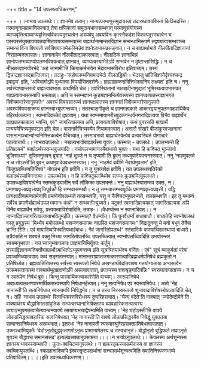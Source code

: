 +++
title = "14 उपलब्ध्यधिकरणम्"

+++
।।नाभाव उपलब्धेः।। ज्ञानमेव तत्वम्। नान्यत्परमाणुसमुदायरूपं तदारब्धावयविरूपं किञ्चिदस्ति। परमाणूनामप्रामाणिकत्वात् तेषां क्षणिकानां समुदायभावासम्भवात् परमाणुसंयोगस्य व्याप्यवृत्तित्वाव्याप्यवृत्तित्वविकल्पदुस्थत्वेन अवयवेषु अवयविनः कृत्स्नैकदेश विकल्पदुस्स्थत्वेन च परस्परसंयुक्तावयवतदाश्रितावयव्यसम्भवाच्च बाह्यर्थानामान्तरविज्ञान सम्बन्धानिरूपणे तद्वषयत्वासम्भवाच्च सम्बन्धं विना विषयत्वे सर्वविषयानामेकस्मिन्नेव ज्ञानेऽवभासप्रसङ्गात्। न च बाह्यार्थाभावे नीलपीतादिज्ञानानां निरालम्बनत्वापातः। ज्ञानानामेव नीलपीताद्याकारत्वात्। नीलादिकं ज्ञानाभिन्नं ज्ञानोपलम्भव्याप्योपलम्भविषयत्वात् ज्ञानवत्, व्याप्यत्वस्याभेदेऽपि सम्भवेन न दृष्टान्तासिद्धिः। न च नीलतज्ज्ञानयोरभेदे 'अहं जानामी'ति क्रियाकर्मभावेन भेदावभासविरोध इतिवाच्यम्। तस्य द्विचन्द्रज्ञानवद्भ्रान्तित्वात्। तदाहुः-'सहोपलम्भनियमादभेदो नीलतद्धियोः। भेदस्तु भ्रांतिविज्ञानैर्दृश्यश्चन्द्र इवाद्वय' इति, 'अविभागोऽपि बुध्यात्मा विपर्यासितदर्शनैः। ग्राह्यग्राहकसंवित्तिभेदवानिव लक्ष्यत' इति च। ननु सर्वस्याप्यान्तरत्वे बाह्यत्वावभासः कथमिति चेन्न। उपरिस्थितानां नक्षत्रादीनामुद्यतां भूमिस्थत्वावभासवत् बाह्यत्वावभासस्यापि भ्रमत्वात्। अपि च स्तम्भज्ञानं कुड्यज्ञानमित्येवंरूपस्य ज्ञानपक्षपातस्यज्ञानगतं विशेषमन्तरेणानुपपत्तेः" अवश्यं विषयसारूप्यं ज्ञानपक्षपातस्य ज्ञानगतं विशेषमन्तरेणानुपपत्तेः अवश्यंविषयसारूप्यं ज्ञानस्याभ्युपगन्तव्यम्। ततश्चाङ्गीकृते च ज्ञानगताकारे आकारद्वयानुपलम्भादपार्थिकैव बहिरर्थकल्पना। स्वप्नादिवच्चेदं द्रष्टव्यम्। यथा स्वप्नमायामरीच्युदकगन्धर्वनगरादिप्रत्यया विनैव बाह्यार्थेन ग्राह्यग्राहकाकारा भवन्ति, एवं" जागरितप्रत्यया अपि, प्रत्ययत्वाविशेषात्। कथं पुनरसति बाह्यार्थै प्रत्ययवैचित्र्यमुपपद्यत इति चेन्न। वासनावैचित्र्यस्यैव नियामकत्वात्। अनादौ संसारे बीजांकुरवज्ज्ञनानां वासनानाञ्चान्योन्यनिमित्तकत्वेन वैचित्र्यात्। तस्मादभावो बाह्यार्थस्येत्येवं प्रत्यवस्थिते योगाचारे पठत्याचार्यः।। नाभावउपलब्धेः। नखल्वभावोबाह्यार्थस्य युक्तः। कस्मात् - उपलब्धेः। उपलभ्यन्ते हि प्रतिप्रत्ययं" बाह्योऽर्थस्स्तम्भकुड्यादिः। नचोपलभ्यमानस्यैवाभावो युक्तः। यथा हि कश्चित् भुञ्जानो भुजिसाध्यां" तृप्तिमनुभवन् ब्रूयात् 'नाहं भुञ्जे न च तृप्यामी'ति ब्रुवन् कथमुपादेयवचनस्स्यात्। ननु 'नाहमुपलभे न च सोऽस्ती'ति ब्रुवन् कथमुपादेयवचनस्स्यात्। ननु 'नाहमेवं ब्रवीमि नैवार्थमुपलभ' इति, किंतूपलब्धिव्यतिरिक्तं" नोपलभ इति ब्रवीषि। न तु युक्त्यपेक्षं ब्रवीषि। यत उपलब्धव्यतिरेको बलादर्थस्याभिगन्तव्यः। उपलब्धेरेव। न हि कश्चिदुपलब्धिमेव स्तम्भः कुड्यमित्युपलभते। उपलब्धइविषयत्वेनैव स्तम्भकुड्यादीन् सर्वे लौकिका उपलभन्ते। ननु बाह्यार्थस्यासम्भव उक्तः, न। प्रमाणप्रवृत्त्यप्रवृत्त्यप्रवृत्तिपूर्वकौ हि सम्भवासम्भवौ। न तु सम्भवासम्भवपूर्वके प्रमाणप्रवृत्त्यप्रवृत्ती। यद्धि प्रत्यक्षादीनामन्यतमेनापि प्रमाणेनोपलभ्यते तत्सम्भवति, यत्तु न कैश्चिदप्युपलभ्यते, तन्नसम्भवति। इह तु यथान्वं सर्वैरेव प्रमाणैर्बाह्यार्थउपलभ्यमानः कथं" न सम्भवतीत्युच्यते। यदुक्तं स्वप्नादिप्रत्ययवत् जागरितप्रत्यया अपि विनैव बाह्यार्थेन भवेयुः, प्रत्ययत्वाविशेषादिति, तत्राह-।।वैधर्म्याच्च न स्वप्नादिवत्।। न न्वप्नादिवज्जागरितप्रत्यायाभवितुमर्हति। कस्मात्? वैधर्म्यात्। किं पुनर्वैधर्म्यं बाधाबाधौ। बाध्यतेहि स्वप्नोपलब्धं वस्तु प्रबुद्धस्य 'मिथ्यैव मयोपलब्धो महाजनसमागमः नह्यस्ति महाजनसमागमः" निद्रादूनन्तु मे मनो बभूव तेनैषा भ्रान्ति'रिति। एवं मायादिष्वपिभवतियथार्हबाधः। नैवं जागरितोपलब्धं" स्तंभादिकं कस्यांचिदवस्थायां बाध्यते। तत्रैवंसति न शक्यते वक्तुं मिथ्या जागरितोपलब्धिः उपलब्धित्वात् स्वप्नोपलब्धिवदिति उभयोरन्तरं स्वयमनुभवता। नच स्वानुभवापलापः प्राज्ञमानिभिर्युक्तः कर्तुम्। तस्माद्विज्ञानव्यतिर्क्तोबाह्यार्थोऽबाधितोऽभ्युपगन्तव्य इति सूत्रत्रितयार्थश्च वर्णितः। एवं" सूत्रं व्याकुर्वतां परेषां प्रपञ्चमिथ्यात्ववादः कथं सङ्गतस्स्यात्। मानान्तराप्राप्तजगत्कारणत्वादिब्रह्मधर्मप्रतिषेधे ब्रह्मकुतो न प्रतिषिध्येत। ब्रह्मव्यतिरिक्तस्य सर्वस्य स्वरूपतो निषेधे अखण्डार्थवेदांतवाक्य गतयोग्यताया अप्यसत्वेन तत्समसत्ताकस्य वाक्यार्थभूतब्रह्मणोऽपि असत्वापातात्, प्रपञ्चस्य शशश्रृङ्गादिवन्निः" स्वरूपत्वापाताच्च। न च न स्वरूपेण निषेधं ब्रूमः। किन्तु पारमार्थिकत्वाकारेणेति वाच्यम्। स्वरूपानिषेधे अबाध्यत्वलक्षणपारमार्थिकसत्त्वस्यापि निषेधानर्हत्वात्। ननु सत्वनिषेध एव स्वरूपनिषेधः। अतो 'नेह नानास्ती'ति सत्वनिषेधात् स्वरूपमपि निषिद्धमेव। न च तस्य निरस्वरूपत्वे शून्यवादाविशेषस्येष्टत्वादिति चेत्, न। तर्हि 'नाभाव उपलब्धे' रित्यधिकरणविरोधस्य दुष्परिहरत्वात्। 'चैत्यं वंदेते'ति वाक्यात् 'ज्योतेष्टोमेने'ति वाक्यार्थस्य बौद्धाभिमतसांवृतिक सत्यत्वस्थानाभिषिक्तस्य व्यावहारिकसत्यत्वस्य त्वयाऽभ्युपगतत्वाचैत्यवन्दनवाक्ये त्सयाप्यभावाद्वैषम्यमिति वाच्यम्। 'नेह घटोऽस्ती'ति वाक्ये लोकप्रसिद्धव्यावहारिक सत्वनिषेधवत् 'नेह नानास्ती'ति वाक्ये लोकप्रसिद्धस्यैव निषेद्धुं युक्ततया सत्वान्तरनिषेधस्य असम्भवात्। इतरधा 'नेह नानास्ती'त्यस्याश्श्रुतेरप्रसक्तप्रतिषेधत्वापातात्। उक्तञ्चाभियुक्तैः 'वेदोऽनृतोबुद्धकृतागमोऽनृतः प्रामाण्यमेतस्य च तस्यचानृतं। बोद्धोनृतो बुद्धिफले तथाऽनृते यूयञ्च बौद्धाश्च समानसंसद' इत्यलंप्रसक्तानुप्रसक्त्या।।।।न भावोऽनुपलब्धेः।। केवलस्य अर्थशून्यस्य ज्ञानस्य भावस्स्सम्भवति। कुतः-क्वचिदप्यनुपलब्धेः। न ह्यकरतृकस्याकर्मकस्य वा ज्ञानस्य क्वचिदप्युपलब्धिः। स्वप्रज्ञानादिष्वपि ईश्वरसृष्टपदार्थानां सत्त्वान्नार्थशून्यत्वमिति ख्यातिनिरूपणभाष्ये प्रतिपादितम्।। ।।इति उपलब्ध्यधिकरणम्।।